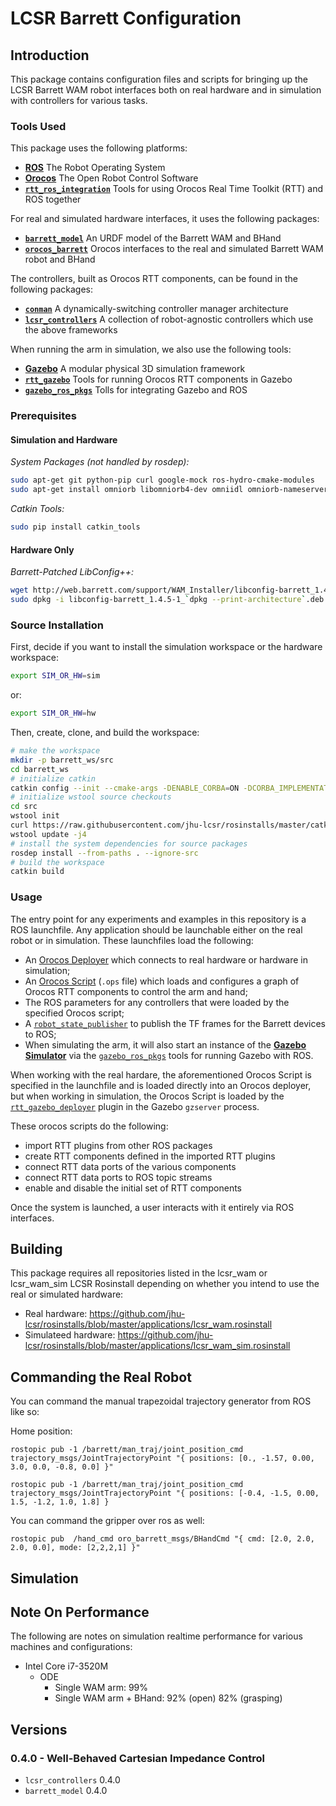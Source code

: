LCSR Barrett Configuration
==========================

## Introduction

This package contains configuration files and scripts for bringing up the LCSR Barrett WAM robot interfaces both on real hardware and in simulation with controllers for various tasks.

### Tools Used

This package uses the following platforms:
* [**ROS**](http://www.ros.org) The Robot Operating System
* [**Orocos**](http://www.orocos.org) The Open Robot Control Software
* [**`rtt_ros_integration`**](https://github.com/orocos/rtt_ros_integration) Tools for using Orocos Real Time Toolkit (RTT) and ROS together

For real and simulated hardware interfaces, it uses the following packages:
* [**`barrett_model`**](https://github.com/jhu-lcsr/barrett_model) An URDF model of the Barrett WAM and BHand
* [**`orocos_barrett`**](https://github.com/jhu-lcsr/orocos_barrett) Orocos interfaces to the real and simulated Barrett WAM robot and BHand

The controllers, built as Orocos RTT components, can be found in the following packages:
* [**`conman`**](https://github.com/jbohren/conman) A dynamically-switching controller manager architecture
* [**`lcsr_controllers`**](https://github.com/jhu-lcsr/lcsr_controllers) A collection of robot-agnostic controllers which use the above frameworks

When running the arm in simulation, we also use the following tools:
* [**Gazebo**](http://www.gazebosim.org) A modular physical 3D simulation framework
* [**`rtt_gazebo`**](https://github.com/jhu-lcsr/rtt_gazebo) Tools for running Orocos RTT components in Gazebo
* [**`gazebo_ros_pkgs`**](https://github.com/ros-simulation/gazebo_ros_pkgs) Tolls for integrating Gazebo and ROS

### Prerequisites

#### Simulation and Hardware

*System Packages (not handled by rosdep):*
```bash
sudo apt-get git python-pip curl google-mock ros-hydro-cmake-modules
sudo apt-get install omniorb libomniorb4-dev omniidl omniorb-nameserver
```

*Catkin Tools:*

```bash
sudo pip install catkin_tools
```

#### Hardware Only

*Barrett-Patched LibConfig++:*

```bash
wget http://web.barrett.com/support/WAM_Installer/libconfig-barrett_1.4.5-1_`dpkg --print-architecture`.deb
sudo dpkg -i libconfig-barrett_1.4.5-1_`dpkg --print-architecture`.deb
```

### Source Installation

First, decide if you want to install the simulation workspace or the hardware workspace:

```bash
export SIM_OR_HW=sim
```

or:

```bash
export SIM_OR_HW=hw
```
Then, create, clone, and build the workspace:

```bash
# make the workspace
mkdir -p barrett_ws/src
cd barrett_ws
# initialize catkin
catkin config --init --cmake-args -DENABLE_CORBA=ON -DCORBA_IMPLEMENTATION=OMNIORB
# initialize wstool source checkouts
cd src
wstool init
curl https://raw.githubusercontent.com/jhu-lcsr/rosinstalls/master/catkin_build/wam_$SIM_OR_HW.rosinstall | wstool merge -
wstool update -j4
# install the system dependencies for source packages
rosdep install --from-paths . --ignore-src
# build the workspace
catkin build
```

### Usage

The entry point for any experiments and examples in this repository is a ROS launchfile. Any application should be launchable either on the real robot or in simulation. These launchfiles load the following:

* An [Orocos Deployer](http://www.orocos.org/stable/documentation/ocl/v2.x/doc-xml/orocos-deployment.html) which connects to real hardware or hardware in simulation;
* An [Orocos Script](http://www.orocos.org/stable/documentation/rtt/v2.x/doc-xml/orocos-components-manual.html#orocos-scripting) (`.ops` file) which loads and configures a graph of Orocos RTT components to control the arm and hand;
* The ROS parameters for any controllers that were loaded by the specified Orocos script;
* A [`robot_state_publisher`](http://wiki.ros.org/robot_state_publisher) to publish the TF frames for the Barrett devices to ROS;
* When simulating the arm, it will also start an instance of the [**Gazebo Simulator**](http://www.gazebosim.org) via the [`gazebo_ros_pkgs`](https://github.com/ros-simulation/gazebo_ros_pkgs) tools for running Gazebo with ROS.

When working with the real hardare, the aforementioned Orocos Script is specified in the launchfile and is loaded directly into an Orocos deployer, but when working in simulation, the Orocos Script is loaded by the [`rtt_gazebo_deployer`](https://github.com/jhu-lcsr/rtt_gazebo/rtt_gazebo_deployer) plugin in the Gazebo `gzserver` process.

These orocos scripts do the following:

* import RTT plugins from other ROS packages
* create RTT components defined in the imported RTT plugins
* connect RTT data ports of the various components
* connect RTT data ports to ROS topic streams
* enable and disable the initial set of RTT components

Once the system is launched, a user interacts with it entirely via ROS interfaces.

## Building

This package requires all repositories listed in the lcsr_wam or lcsr_wam_sim LCSR Rosinstall depending on whether you intend to use the real or simulated hardware:

* Real hardware: https://github.com/jhu-lcsr/rosinstalls/blob/master/applications/lcsr_wam.rosinstall
* Simulateed hardware: https://github.com/jhu-lcsr/rosinstalls/blob/master/applications/lcsr_wam_sim.rosinstall

## Commanding the Real Robot

You can command the manual trapezoidal trajectory generator from ROS like so:

Home position:
```
rostopic pub -1 /barrett/man_traj/joint_position_cmd trajectory_msgs/JointTrajectoryPoint "{ positions: [0., -1.57, 0.00, 3.0, 0.0, -0.8, 0.0] }"
```

```
rostopic pub -1 /barrett/man_traj/joint_position_cmd trajectory_msgs/JointTrajectoryPoint "{ positions: [-0.4, -1.5, 0.00, 1.5, -1.2, 1.0, 1.8] }
```

You can command the gripper over ros as well:
```
rostopic pub  /hand_cmd oro_barrett_msgs/BHandCmd "{ cmd: [2.0, 2.0, 2.0, 0.0], mode: [2,2,2,1] }" 
```

## Simulation

## Note On Performance

The following are notes on simulation realtime performance for various machines and configurations:

* Intel Core i7-3520M
  * ODE
    * Single WAM arm: 99% 
    * Single WAM arm + BHand: 92% (open) 82% (grasping)

## Versions

### 0.4.0 - Well-Behaved Cartesian Impedance Control 

* `lcsr_controllers` 0.4.0
* `barrett_model` 0.4.0
